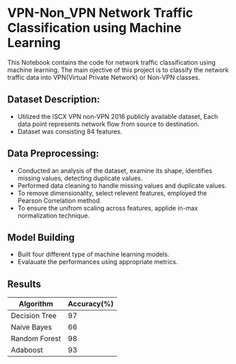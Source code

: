 # VPN-Non_VPN Network Traffic Classification using Machine Learning
This Notebook contains the code for network traffic classification using machine learning. The main ojective of this project is to classify the network traffic data into VPN(Virtual Private Network) or Non-VPN classes.
## Dataset Description:
* Utilized the ISCX VPN non-VPN 2016 publicly available dataset, Each data point represents network flow from source to destination.
* Dataset was consisting 84 features.
## Data Preprocessing:
* Conducted an analysis of the dataset, examine its shape, identifies missing values, detecting duplicate values.
* Performed data cleaning to handle missing values and duplicate values.
* To remove dimensionality, select relevent features, employed the Pearson Correlation method.
* To ensure the unifrom scaling across features, applide in-max normalization technique.
## Model Building
* Built four different type of machine learning models.
* Evalauate the performances using appropriate metrics.
## Results

| Algorithm | Accuracy(%) |
| --------- | --------- |
| Decision Tree | 97 |
| Naive Bayes | 66 |
| Random Forest | 98 |
| Adaboost | 93 |
